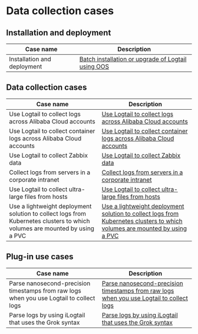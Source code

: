 # Data collection cases

## Installation and deployment

| Case name                   | Description                                                                |
| --------------------------- | -------------------------------------------------------------------------- |
| Installation and deployment | [Batch installation or upgrade of Logtail using OOS](./ossBatchInstall.md) |

## Data collection cases

| Case name                                                                                                                  | Description                                                                                                                               |
| -------------------------------------------------------------------------------------------------------------------------- | ----------------------------------------------------------------------------------------------------------------------------------------- |
| Use Logtail to collect logs across Alibaba Cloud accounts                                                                  | [Use Logtail to collect logs across Alibaba Cloud accounts](./aliyunAcountlog.md)                                                         |
| Use Logtail to collect container logs across Alibaba Cloud accounts                                                        | [Use Logtail to collect container logs across Alibaba Cloud accounts](./collectContainerLogs.md)                                          |
| Use Logtail to collect Zabbix data                                                                                         | [Use Logtail to collect Zabbix data](./ZabbixLogtail.md)                                                                                  |
| Collect logs from servers in a corporate intranet                                                                          | [Collect logs from servers in a corporate intranet](./InternalnetworkLog.md)                                                              |
| Use Logtail to collect ultra-large files from hosts                                                                        | [Use Logtail to collect ultra-large files from hosts](./superLarge.md)                                                                    |
| Use a lightweight deployment solution to collect logs from Kubernetes clusters to which volumes are mounted by using a PVC | [Use a lightweight deployment solution to collect logs from Kubernetes clusters to which volumes are mounted by using a PVC](./pvcLog.md) |

## Plug-in use cases

| Case name                                                                                | Description                                                                                                     |
| ---------------------------------------------------------------------------------------- | --------------------------------------------------------------------------------------------------------------- |
| Parse nanosecond-precision timestamps from raw logs when you use Logtail to collect logs | [Parse nanosecond-precision timestamps from raw logs when you use Logtail to collect logs](./enableTimeNano.md) |
| Parse logs by using iLogtail that uses the Grok syntax                                   | [Parse logs by using iLogtail that uses the Grok syntax](./GrokAnaysis.md)                                      |
